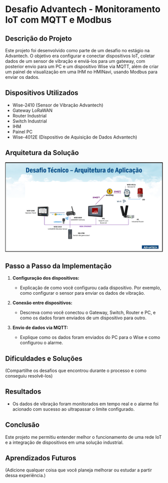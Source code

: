 # Desafio Advantech - Monitoramento IoT com MQTT e Modbus

## Descrição do Projeto

Este projeto foi desenvolvido como parte de um desafio no estágio na Advantech. O objetivo era configurar e conectar dispositivos IoT, coletar dados de um sensor de vibração e enviá-los para um gateway, com posterior envio para um PC e um dispositivo Wise via MQTT, além de criar um painel de visualização em uma IHM no HMINavi, usando Modbus para enviar os dados.
## Dispositivos Utilizados

- Wise-2410 (Sensor de Vibração Advantech)
- Gateway LoRaWAN
- Router Industrial
- Switch Industrial
- IHM
- Painel PC
- Wise-4012E (Dispositivo de Aquisição de Dados Advantech)

## Arquitetura da Solução

![Diagrama da Arquitetura do Desafio](Arquitetura%20Desafio.png)

## Passo a Passo da Implementação

1. **Configuração dos dispositivos:**
   - Explicação de como você configurou cada dispositivo. Por exemplo, como configurar o sensor para enviar os dados de vibração.
   
2. **Conexão entre dispositivos:**
   - Descreva como você conectou o Gateway, Switch, Router e PC, e como os dados foram enviados de um dispositivo para outro.

3. **Envio de dados via MQTT:**
   - Explique como os dados foram enviados do PC para o Wise e como configurou o alarme.

## Dificuldades e Soluções

(Compartilhe os desafios que encontrou durante o processo e como conseguiu resolvê-los)

## Resultados

- Os dados de vibração foram monitorados em tempo real e o alarme foi acionado com sucesso ao ultrapassar o limite configurado.

## Conclusão

Este projeto me permitiu entender melhor o funcionamento de uma rede IoT e a integração de dispositivos em uma solução industrial.

## Aprendizados Futuros

(Adicione qualquer coisa que você planeja melhorar ou estudar a partir dessa experiência.)
